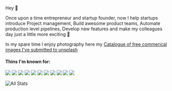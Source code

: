 Hey 👋

Once upon a time entrepreneur and startup founder, now I help startups introduce Project management, Build awesome product teams, Automate production level pipelines, Develop new features and make my colleagues day just a little more exciting :beer:

In my spare time I enjoy photography here my [Catalogue of free commerical images I've submitted to unsplash](https://unsplash.com/@lightsonfire)

#### Thins I'm known for:
[![](https://img.shields.io/badge/TypeScript-informational?style=flat&logo=typescript&logoColor=white&color=1a1b27)](https://www.typescriptlang.org/)
[![](https://img.shields.io/badge/Node.js-informational?style=flat&logo=node.js&logoColor=white&color=1a1b27)](https://nodejs.org/en/) 
[![](https://img.shields.io/badge/Go-informational?style=flat&logo=go&logoColor=white&color=1a1b27)](https://golang.org) 
[![](https://img.shields.io/badge/Vue-informational?style=flat&logo=vue.js&logoColor=white&color=1a1b27)](https://nodejs.org/en/) 
[![](https://img.shields.io/badge/React-informational?style=flat&logo=react&logoColor=white&color=1a1b27)](https://reactjs.org/)
[![](https://img.shields.io/badge/Linux-informational?style=flat&logo=Linux&logoColor=white&color=1a1b27)](https://www.kernel.org/doc/html/latest/)
[![](https://img.shields.io/badge/Jest-informational?style=flat&logo=Jest&logoColor=white&color=1a1b27)](https://jestjs.io/)
[![](https://img.shields.io/badge/Git-informational?style=flat&logo=Git&logoColor=white&color=1a1b27)](https://git-scm.com/)
[![](https://img.shields.io/badge/Docker-informational?style=flat&logo=docker&logoColor=white&color=1a1b27)](https://www.docker.com/)
[![](https://img.shields.io/badge/Postgres-informational?style=flat&logo=Postgresql&logoColor=white&color=1a1b27)](https://www.Postgressql.com/)
[![](https://img.shields.io/badge/Cypress-informational?style=flat&logo=Cypress&logoColor=white&color=1a1b27)](https://cypress.io)


![All Stats](https://github-readme-stats-axpwmfcg3.vercel.app/api?username=liamdotpro&show_icons=true&include_all_commits=true&count_private=true&theme=tokyonight)
